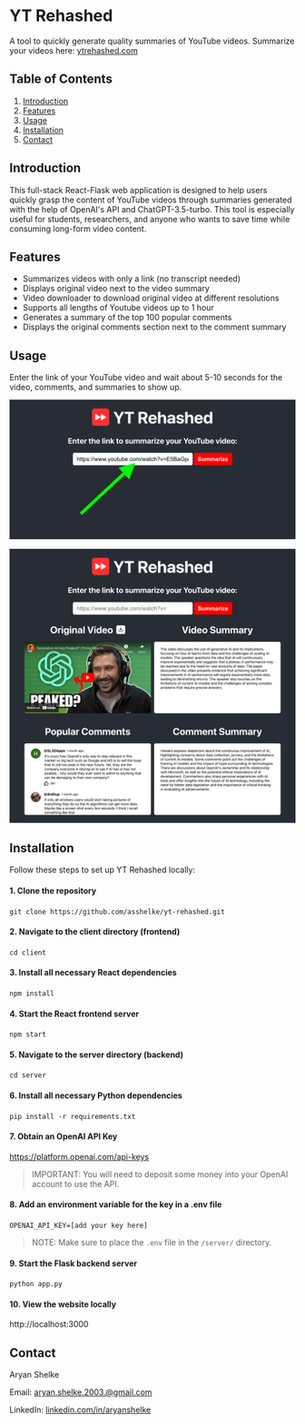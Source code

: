 # YT Rehashed

A tool to quickly generate quality summaries of YouTube videos. Summarize your videos here: [ytrehashed.com](ytrehashed.com)

## Table of Contents

1. [Introduction](#introduction)
2. [Features](#features)
4. [Usage](#usage)
4. [Installation](#installation)
5. [Contact](#contact)

## Introduction

This full-stack React-Flask web application is designed to help users quickly grasp the content of YouTube videos through summaries generated with the help of OpenAI's API and ChatGPT-3.5-turbo. This tool is especially useful for students, researchers, and anyone who wants to save time while consuming long-form video content.

## Features

- Summarizes videos with only a link (no transcript needed)
- Displays original video next to the video summary
- Video downloader to download original video at different resolutions
- Supports all lengths of Youtube videos up to 1 hour
- Generates a summary of the top 100 popular comments
- Displays the original comments section next to the comment summary

## Usage

Enter the link of your YouTube video and wait about 5-10 seconds for the video, comments, and summaries to show up.

![Before](images/usage-before.png)

![After](images/usage-after.png)

## Installation

Follow these steps to set up YT Rehashed locally:

#### 1. Clone the repository

`git clone https://github.com/asshelke/yt-rehashed.git`

#### 2. Navigate to the client directory (frontend)

`cd client`

#### 3. Install all necessary React dependencies

`npm install`

#### 4. Start the React frontend server

`npm start`

#### 5. Navigate to the server directory (backend)

`cd server`

#### 6. Install all necessary Python dependencies

`pip install -r requirements.txt`

#### 7. Obtain an OpenAI API Key

https://platform.openai.com/api-keys

> IMPORTANT: You will need to deposit some money into your OpenAI account to use the API.

#### 8. Add an environment variable for the key in a .env file

`OPENAI_API_KEY=[add your key here]`

> NOTE: Make sure to place the `.env` file in the `/server/` directory.

#### 9. Start the Flask backend server

`python app.py`

#### 10. View the website locally

http://localhost:3000

## Contact

Aryan Shelke

Email: aryan.shelke.2003.@gmail.com

LinkedIn: [linkedin.com/in/aryanshelke](linkedin.com/in/aryanshelke)

